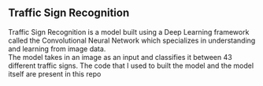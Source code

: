 ## Traffic Sign Recognition
Traffic Sign Recognition is a model built using a Deep Learning framework called the Convolutional Neural Network which specializes in understanding and learning from image data. <br>
The model takes in an image as an input and classifies it between 43 different traffic signs. The code that I used to built the model and the model itself are present in this repo
